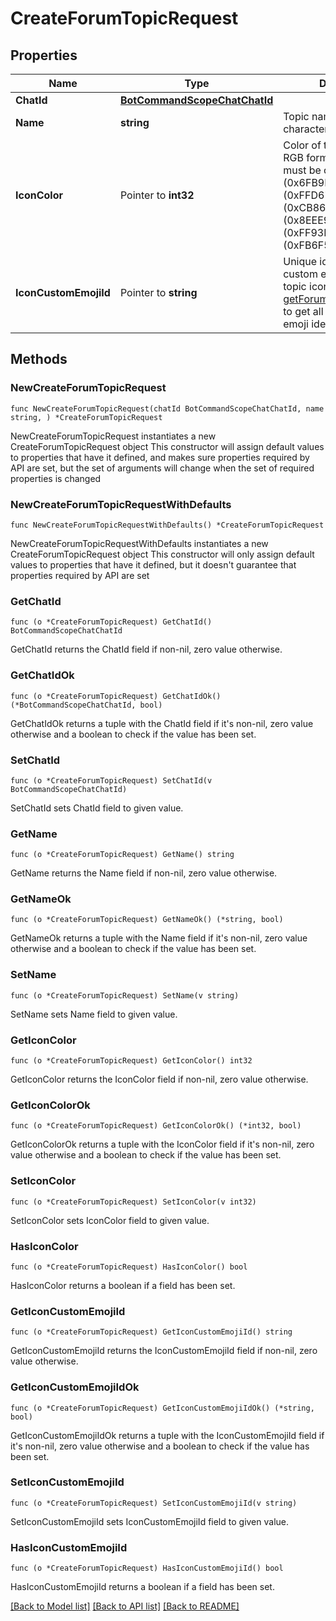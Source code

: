 # CreateForumTopicRequest

## Properties

Name | Type | Description | Notes
------------ | ------------- | ------------- | -------------
**ChatId** | [**BotCommandScopeChatChatId**](BotCommandScopeChatChatId.md) |  | 
**Name** | **string** | Topic name, 1-128 characters | 
**IconColor** | Pointer to **int32** | Color of the topic icon in RGB format. Currently, must be one of 7322096 (0x6FB9F0), 16766590 (0xFFD67E), 13338331 (0xCB86DB), 9367192 (0x8EEE98), 16749490 (0xFF93B2), or 16478047 (0xFB6F5F) | [optional] 
**IconCustomEmojiId** | Pointer to **string** | Unique identifier of the custom emoji shown as the topic icon. Use [getForumTopicIconStickers](https://core.telegram.org/bots/api/#getforumtopiciconstickers) to get all allowed custom emoji identifiers. | [optional] 

## Methods

### NewCreateForumTopicRequest

`func NewCreateForumTopicRequest(chatId BotCommandScopeChatChatId, name string, ) *CreateForumTopicRequest`

NewCreateForumTopicRequest instantiates a new CreateForumTopicRequest object
This constructor will assign default values to properties that have it defined,
and makes sure properties required by API are set, but the set of arguments
will change when the set of required properties is changed

### NewCreateForumTopicRequestWithDefaults

`func NewCreateForumTopicRequestWithDefaults() *CreateForumTopicRequest`

NewCreateForumTopicRequestWithDefaults instantiates a new CreateForumTopicRequest object
This constructor will only assign default values to properties that have it defined,
but it doesn't guarantee that properties required by API are set

### GetChatId

`func (o *CreateForumTopicRequest) GetChatId() BotCommandScopeChatChatId`

GetChatId returns the ChatId field if non-nil, zero value otherwise.

### GetChatIdOk

`func (o *CreateForumTopicRequest) GetChatIdOk() (*BotCommandScopeChatChatId, bool)`

GetChatIdOk returns a tuple with the ChatId field if it's non-nil, zero value otherwise
and a boolean to check if the value has been set.

### SetChatId

`func (o *CreateForumTopicRequest) SetChatId(v BotCommandScopeChatChatId)`

SetChatId sets ChatId field to given value.


### GetName

`func (o *CreateForumTopicRequest) GetName() string`

GetName returns the Name field if non-nil, zero value otherwise.

### GetNameOk

`func (o *CreateForumTopicRequest) GetNameOk() (*string, bool)`

GetNameOk returns a tuple with the Name field if it's non-nil, zero value otherwise
and a boolean to check if the value has been set.

### SetName

`func (o *CreateForumTopicRequest) SetName(v string)`

SetName sets Name field to given value.


### GetIconColor

`func (o *CreateForumTopicRequest) GetIconColor() int32`

GetIconColor returns the IconColor field if non-nil, zero value otherwise.

### GetIconColorOk

`func (o *CreateForumTopicRequest) GetIconColorOk() (*int32, bool)`

GetIconColorOk returns a tuple with the IconColor field if it's non-nil, zero value otherwise
and a boolean to check if the value has been set.

### SetIconColor

`func (o *CreateForumTopicRequest) SetIconColor(v int32)`

SetIconColor sets IconColor field to given value.

### HasIconColor

`func (o *CreateForumTopicRequest) HasIconColor() bool`

HasIconColor returns a boolean if a field has been set.

### GetIconCustomEmojiId

`func (o *CreateForumTopicRequest) GetIconCustomEmojiId() string`

GetIconCustomEmojiId returns the IconCustomEmojiId field if non-nil, zero value otherwise.

### GetIconCustomEmojiIdOk

`func (o *CreateForumTopicRequest) GetIconCustomEmojiIdOk() (*string, bool)`

GetIconCustomEmojiIdOk returns a tuple with the IconCustomEmojiId field if it's non-nil, zero value otherwise
and a boolean to check if the value has been set.

### SetIconCustomEmojiId

`func (o *CreateForumTopicRequest) SetIconCustomEmojiId(v string)`

SetIconCustomEmojiId sets IconCustomEmojiId field to given value.

### HasIconCustomEmojiId

`func (o *CreateForumTopicRequest) HasIconCustomEmojiId() bool`

HasIconCustomEmojiId returns a boolean if a field has been set.


[[Back to Model list]](../README.md#documentation-for-models) [[Back to API list]](../README.md#documentation-for-api-endpoints) [[Back to README]](../README.md)


